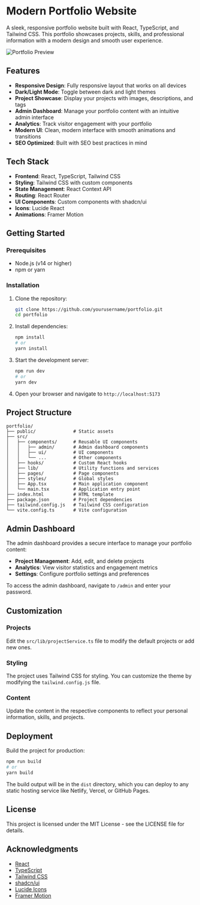 # Modern Portfolio Website

A sleek, responsive portfolio website built with React, TypeScript, and Tailwind CSS. This portfolio showcases projects, skills, and professional information with a modern design and smooth user experience.

![Portfolio Preview](https://via.placeholder.com/800x400?text=Portfolio+Preview)

## Features

- **Responsive Design**: Fully responsive layout that works on all devices
- **Dark/Light Mode**: Toggle between dark and light themes
- **Project Showcase**: Display your projects with images, descriptions, and tags
- **Admin Dashboard**: Manage your portfolio content with an intuitive admin interface
- **Analytics**: Track visitor engagement with your portfolio
- **Modern UI**: Clean, modern interface with smooth animations and transitions
- **SEO Optimized**: Built with SEO best practices in mind

## Tech Stack

- **Frontend**: React, TypeScript, Tailwind CSS
- **Styling**: Tailwind CSS with custom components
- **State Management**: React Context API
- **Routing**: React Router
- **UI Components**: Custom components with shadcn/ui
- **Icons**: Lucide React
- **Animations**: Framer Motion

## Getting Started

### Prerequisites

- Node.js (v14 or higher)
- npm or yarn

### Installation

1. Clone the repository:
   ```bash
   git clone https://github.com/yourusername/portfolio.git
   cd portfolio
   ```

2. Install dependencies:
   ```bash
   npm install
   # or
   yarn install
   ```

3. Start the development server:
   ```bash
   npm run dev
   # or
   yarn dev
   ```

4. Open your browser and navigate to `http://localhost:5173`

## Project Structure

```
portfolio/
├── public/              # Static assets
├── src/
│   ├── components/      # Reusable UI components
│   │   ├── admin/       # Admin dashboard components
│   │   ├── ui/          # UI components
│   │   └── ...          # Other components
│   ├── hooks/           # Custom React hooks
│   ├── lib/             # Utility functions and services
│   ├── pages/           # Page components
│   ├── styles/          # Global styles
│   ├── App.tsx          # Main application component
│   └── main.tsx         # Application entry point
├── index.html           # HTML template
├── package.json         # Project dependencies
├── tailwind.config.js   # Tailwind CSS configuration
└── vite.config.ts       # Vite configuration
```

## Admin Dashboard

The admin dashboard provides a secure interface to manage your portfolio content:

- **Project Management**: Add, edit, and delete projects
- **Analytics**: View visitor statistics and engagement metrics
- **Settings**: Configure portfolio settings and preferences

To access the admin dashboard, navigate to `/admin` and enter your password.

## Customization

### Projects

Edit the `src/lib/projectService.ts` file to modify the default projects or add new ones.

### Styling

The project uses Tailwind CSS for styling. You can customize the theme by modifying the `tailwind.config.js` file.

### Content

Update the content in the respective components to reflect your personal information, skills, and projects.

## Deployment

Build the project for production:

```bash
npm run build
# or
yarn build
```

The build output will be in the `dist` directory, which you can deploy to any static hosting service like Netlify, Vercel, or GitHub Pages.

## License

This project is licensed under the MIT License - see the LICENSE file for details.

## Acknowledgments

- [React](https://reactjs.org/)
- [TypeScript](https://www.typescriptlang.org/)
- [Tailwind CSS](https://tailwindcss.com/)
- [shadcn/ui](https://ui.shadcn.com/)
- [Lucide Icons](https://lucide.dev/)
- [Framer Motion](https://www.framer.com/motion/)
